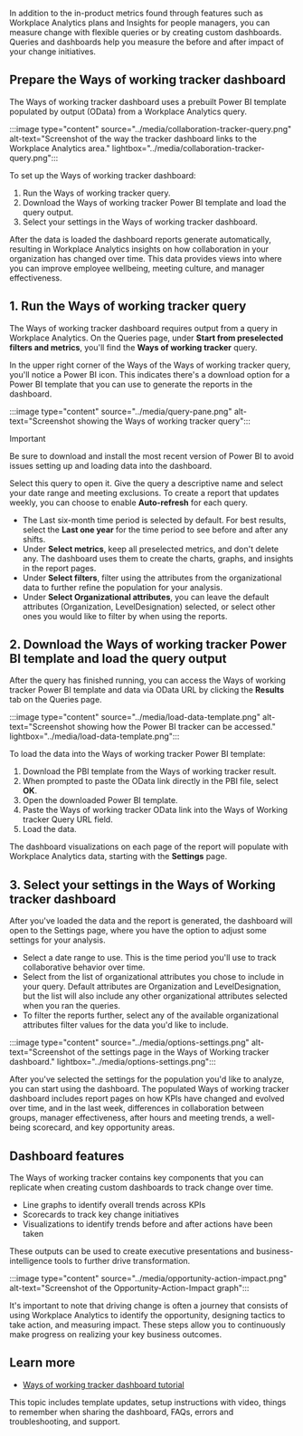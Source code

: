 In addition to the in-product metrics found through features such as Workplace Analytics plans and Insights for people managers, you can measure change with flexible queries or by creating custom dashboards. Queries and dashboards help you measure the before and after impact of your change initiatives.

## Prepare the Ways of working tracker dashboard

The Ways of working tracker dashboard uses a prebuilt Power BI template populated by output (OData) from a Workplace Analytics query.

:::image type="content" source="../media/collaboration-tracker-query.png" alt-text="Screenshot of the way the tracker dashboard links to the Workplace Analytics area." lightbox="../media/collaboration-tracker-query.png":::

To set up the Ways of working tracker dashboard:

1. Run the Ways of working tracker query.
2. Download the Ways of working tracker Power BI template and load the query output.
3. Select your settings in the Ways of working tracker dashboard.

After the data is loaded the dashboard reports generate automatically, resulting in Workplace Analytics insights on how collaboration in your organization has changed over time. This data provides views into where you can improve employee wellbeing, meeting culture, and manager effectiveness.

## 1. Run the Ways of working tracker query

The Ways of working tracker dashboard requires output from a query in Workplace Analytics. On the Queries page, under **Start from preselected filters and metrics**, you'll find the **Ways of working tracker** query.

In the upper right corner of the Ways of the Ways of working tracker query, you'll notice a Power BI icon. This indicates there's a download option for a Power BI template that you can use to generate the reports in the dashboard.

:::image type="content" source="../media/query-pane.png" alt-text="Screenshot showing the Ways of working tracker query":::

> [!IMPORTANT]
> Be sure to download and install the most recent version of Power BI to avoid issues setting up and loading data into the dashboard.
>

Select this query to open it. Give the query a descriptive name and select your date range and meeting exclusions. To create a report that updates weekly, you can choose to enable **Auto-refresh** for each query.

- The Last six-month time period is selected by default. For best results, select the **Last one year** for the time period to see before and after any shifts.
- Under **Select metrics**, keep all preselected metrics, and don't delete any. The dashboard uses them to create the charts, graphs, and insights in the report pages.
- Under **Select filters**, filter using the attributes from the organizational data to further refine the population for your analysis.
- Under **Select Organizational attributes**, you can leave the default attributes (Organization, LevelDesignation) selected, or select other ones you would like to filter by when using the reports.

## 2. Download the Ways of working tracker Power BI template and load the query output

After the query has finished running, you can access the Ways of working tracker Power BI template and data via OData URL by clicking the **Results** tab on the Queries page.

:::image type="content" source="../media/load-data-template.png" alt-text="Screenshot showing how the Power BI tracker can be accessed." lightbox="../media/load-data-template.png":::

To load the data into the Ways of working tracker Power BI template:

1. Download the PBI template from the Ways of working tracker result.
2. When prompted to paste the OData link directly in the PBI file, select **OK**.
3. Open the downloaded Power BI template.
4. Paste the Ways of working tracker OData link into the Ways of Working tracker Query URL field.
5. Load the data.

The dashboard visualizations on each page of the report will populate with Workplace Analytics data, starting with the **Settings** page.

## 3. Select your settings in the Ways of Working tracker dashboard

After you've loaded the data and the report is generated, the dashboard will open to the Settings page, where you have the option to adjust some settings for your analysis.

- Select a date range to use. This is the time period you'll use to track collaborative behavior over time.
- Select from the list of organizational attributes you chose to include in your query. Default attributes are Organization and LevelDesignation, but the list will also include any other organizational attributes selected when you ran the queries.
- To filter the reports further, select any of the available organizational attributes filter values for the data you'd like to include.

:::image type="content" source="../media/options-settings.png" alt-text="Screenshot of the settings page in the Ways of Working tracker dashboard." lightbox="../media/options-settings.png":::

After you've selected the settings for the population you'd like to analyze, you can start using the dashboard. The populated Ways of working tracker dashboard includes report pages on how KPIs have changed and evolved over time, and in the last week, differences in collaboration between groups, manager effectiveness, after hours and meeting trends, a well-being scorecard, and key opportunity areas.

## Dashboard features

The Ways of working tracker contains key components that you can replicate when creating custom dashboards to track change over time.

- Line graphs to identify overall trends across KPIs
- Scorecards to track key change initiatives
- Visualizations to identify trends before and after actions have been taken

These outputs can be used to create executive presentations and business-intelligence tools to further drive transformation.

:::image type="content" source="../media/opportunity-action-impact.png" alt-text="Screenshot of the Opportunity-Action-Impact graph":::

It's important to note that driving change is often a journey that consists of using Workplace Analytics to identify the opportunity, designing tactics to take action, and measuring impact. These steps allow you to continuously make progress on realizing your key business outcomes.

## Learn more

- [Ways of working tracker dashboard tutorial](/Workplace-Analytics/tutorials/power-bi-collab-track?azure-portal=true)

This topic includes template updates, setup instructions with video, things to remember when sharing the dashboard, FAQs, errors and troubleshooting, and support.
